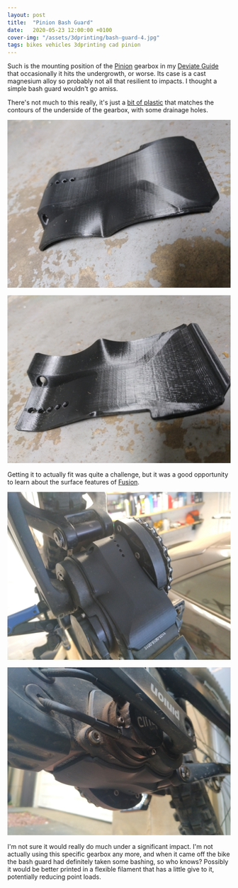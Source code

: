 ```yaml
---
layout: post
title:  "Pinion Bash Guard"
date:   2020-05-23 12:00:00 +0100
cover-img: "/assets/3dprinting/bash-guard-4.jpg"
tags: bikes vehicles 3dprinting cad pinion
---
```

Such is the mounting position of the [Pinion](https://pinion.eu) gearbox in my [Deviate Guide](https://www.deviatecycles.com/guide) that occasionally it hits the undergrowth, or worse. Its case is a cast magnesium alloy so probably not all that resilient to impacts. I thought a simple bash guard wouldn't go amiss.

There's not much to this really, it's just a [bit of plastic](https://www.printables.com/model/156667-bash-guard-for-pinion-on-deviate-guide) that matches the contours of the underside of the gearbox, with some drainage holes.

![Bash Guard](/assets/3dprinting/bash-guard-1.jpg)

![Bash Guard](/assets/3dprinting/bash-guard-2.jpg)

Getting it to actually fit was quite a challenge, but it was a good opportunity to learn about the surface features of [Fusion](https://www.autodesk.com/uk/products/fusion-360).

![Bash Guard](/assets/3dprinting/bash-guard-3.jpg)

![Bash Guard](/assets/3dprinting/bash-guard-4.jpg)

I'm not sure it would really do much under a significant impact. I'm not actually using this specific gearbox any more, and when it came off the bike the bash guard had definitely taken some bashing, so who knows? Possibly it would be better printed in a flexible filament that has a little give to it, potentially reducing point loads.
